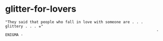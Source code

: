 # glitter-for-lovers

    "They said that people who fall in love with someone are . . . glittery . . . ⭐︎"
                                                                        - ENIGMA -
